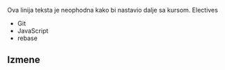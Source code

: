 Ova linija teksta je neophodna kako bi nastavio dalje sa kursom. 
Electives
* Git
* JavaScript
* rebase 
## Izmene